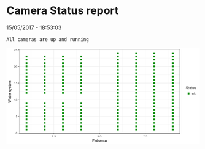 Camera Status report
================
15/05/2017 - 18:53:03

    All cameras are up and running

![](camreport_files/figure-markdown_github/unnamed-chunk-2-1.png)
